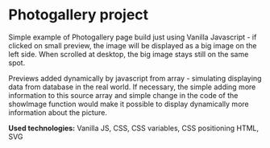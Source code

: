 # Photogallery project

Simple example of Photogallery page build just using Vanilla Javascript - if clicked on small preview, the image will be displayed as a big image on the left side. When scrolled at desktop, the big image stays still on the same spot.

Previews added dynamically by javascript from array - simulating displaying data from database in the real world. If necessary, the simple adding more information to this source array and simple change in the code of the showImage function would make it possible to display dynamically more information about the picture.

**Used technologies:** Vanilla JS, CSS, CSS variables, CSS positioning HTML, SVG
